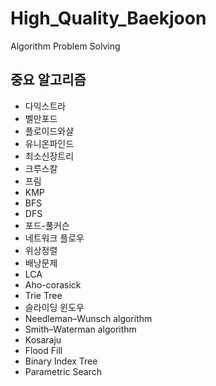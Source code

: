 # High_Quality_Baekjoon
Algorithm Problem Solving

## 중요 알고리즘
- 다익스트라
- 벨만포드
- 플로이드와샬
- 유니온파인드
- 최소신장트리
- 크루스칼
- 프림
- KMP
- BFS
- DFS
- 포드-풀커슨
- 네트워크 플로우
- 위상정렬
- 배낭문제
- LCA
- Aho-corasick
- Trie Tree
- 슬라이딩 윈도우
- Needleman–Wunsch algorithm
- Smith–Waterman algorithm
- Kosaraju
- Flood Fill
- Binary Index Tree
- Parametric Search
